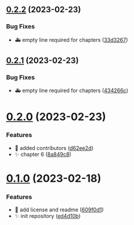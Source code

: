 ## [0.2.2](https://github.com/Wivik/linux-explained/compare/v0.2.1...v0.2.2) (2023-02-23)


### Bug Fixes

* :ambulance: empty line required for chapters ([33d3267](https://github.com/Wivik/linux-explained/commit/33d326740f7766848443f9165b6b4de0bac1fce3))



## [0.2.1](https://github.com/Wivik/linux-explained/compare/v0.2.0...v0.2.1) (2023-02-23)


### Bug Fixes

* :ambulance: empty line required for chapters ([434266c](https://github.com/Wivik/linux-explained/commit/434266c60d10a6b6ecbe11e6a712ff30cee61445))



# [0.2.0](https://github.com/Wivik/linux-explained/compare/v0.1.0...v0.2.0) (2023-02-23)


### Features

* :busts_in_silhouette: added contributors ([d62ee2d](https://github.com/Wivik/linux-explained/commit/d62ee2d54514963e567f0f4f1faa51cf0e67df5f))
* :sparkles: chapter 6 ([8a849c8](https://github.com/Wivik/linux-explained/commit/8a849c80511f84b93b82601a98d372425de77208))



# [0.1.0](https://github.com/Wivik/linux-explained/compare/ed4d10b5ff52d05562b859edfb7153dfc23d84f9...v0.1.0) (2023-02-18)


### Features

* :memo: add license and readme ([609f0d1](https://github.com/Wivik/linux-explained/commit/609f0d16318394567e59afe30437792968270820))
* :sparkles: init repository ([ed4d10b](https://github.com/Wivik/linux-explained/commit/ed4d10b5ff52d05562b859edfb7153dfc23d84f9))



